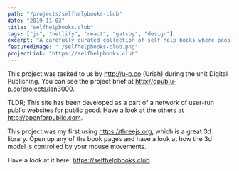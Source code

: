 ```yaml
---
path: "/projects/selfhelpbooks-club"
date: "2019-11-02"
title: "selfhelpbooks.club"
tags: ["js", "netlify", "react", "gatsby", "design"]
excerpt: "A carefully curated collection of self help books where people can find something new and interesting to read."
featuredImage: "./selfhelpbooks-club.png"
projectLink: "https://selfhelpbooks.club"
---
```


This project was tasked to us by <http://u-p.co> (Uriah) during the unit Digital Publishing. You can see the project brief at <http://dpub.u-p.co/projects/lan3000>.

TLDR; This site has been developed as a part of a network of user-run public websites for public good. Have a look at the others at <http://openforpublic.com>.

This project was my first using <https://threejs.org>, which is a great 3d library. Open up any of the book pages and have a look at how the 3d model is
controlled by your mouse movements.

Have a look at it here: <https://selfhelpbooks.club>.
